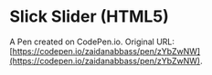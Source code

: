 # Slick Slider (HTML5)

A Pen created on CodePen.io. Original URL: [https://codepen.io/zaidanabbass/pen/zYbZwNW](https://codepen.io/zaidanabbass/pen/zYbZwNW).

